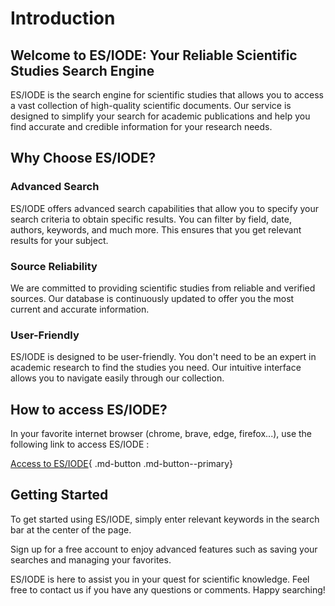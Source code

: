 # Introduction

## Welcome to ES/IODE: Your Reliable Scientific Studies Search Engine

ES/IODE is the search engine for scientific studies that allows you to access a vast collection of high-quality scientific documents. Our service is designed to simplify your search for academic publications and help you find accurate and credible information for your research needs.

## Why Choose ES/IODE?

### Advanced Search
ES/IODE offers advanced search capabilities that allow you to specify your search criteria to obtain specific results. You can filter by field, date, authors, keywords, and much more. This ensures that you get relevant results for your subject.

### Source Reliability
We are committed to providing scientific studies from reliable and verified sources. Our database is continuously updated to offer you the most current and accurate information.

### User-Friendly
ES/IODE is designed to be user-friendly. You don't need to be an expert in academic research to find the studies you need. Our intuitive interface allows you to navigate easily through our collection.

## How to access ES/IODE?

In your favorite internet browser (chrome, brave, edge, firefox...), use the following link to access ES/IODE :

[Access to ES/IODE](https://ethicseido.com/Iode/Iode){ .md-button .md-button--primary}


## Getting Started

To get started using ES/IODE, simply enter relevant keywords in the search bar at the center of the page.

Sign up for a free account to enjoy advanced features such as saving your searches and managing your favorites.

ES/IODE is here to assist you in your quest for scientific knowledge. Feel free to contact us if you have any questions or comments. Happy searching!
